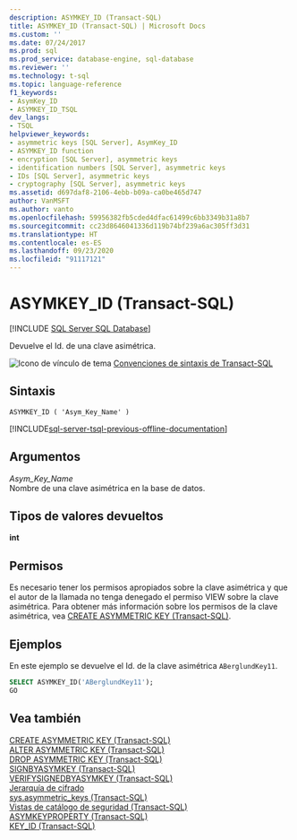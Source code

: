 ```yaml
---
description: ASYMKEY_ID (Transact-SQL)
title: ASYMKEY_ID (Transact-SQL) | Microsoft Docs
ms.custom: ''
ms.date: 07/24/2017
ms.prod: sql
ms.prod_service: database-engine, sql-database
ms.reviewer: ''
ms.technology: t-sql
ms.topic: language-reference
f1_keywords:
- AsymKey_ID
- ASYMKEY_ID_TSQL
dev_langs:
- TSQL
helpviewer_keywords:
- asymmetric keys [SQL Server], AsymKey_ID
- ASYMKEY_ID function
- encryption [SQL Server], asymmetric keys
- identification numbers [SQL Server], asymmetric keys
- IDs [SQL Server], asymmetric keys
- cryptography [SQL Server], asymmetric keys
ms.assetid: d697daf8-2106-4ebb-b09a-ca0be465d747
author: VanMSFT
ms.author: vanto
ms.openlocfilehash: 59956382fb5cded4dfac61499c6bb3349b31a8b7
ms.sourcegitcommit: cc23d8646041336d119b74bf239a6ac305ff3d31
ms.translationtype: HT
ms.contentlocale: es-ES
ms.lasthandoff: 09/23/2020
ms.locfileid: "91117121"
---
```

# <a name="asymkey_id-transact-sql"></a>ASYMKEY_ID (Transact-SQL)
[!INCLUDE [SQL Server SQL Database](../../includes/applies-to-version/sql-asdb.md)]

Devuelve el Id. de una clave asimétrica.
  
![Icono de vínculo de tema](../../database-engine/configure-windows/media/topic-link.gif "Icono de vínculo de tema") [Convenciones de sintaxis de Transact-SQL](../../t-sql/language-elements/transact-sql-syntax-conventions-transact-sql.md)
  
## <a name="syntax"></a>Sintaxis  
  
```syntaxsql
ASYMKEY_ID ( 'Asym_Key_Name' )  
```  
  
[!INCLUDE[sql-server-tsql-previous-offline-documentation](../../includes/sql-server-tsql-previous-offline-documentation.md)]

## <a name="arguments"></a>Argumentos
*Asym_Key_Name*  
Nombre de una clave asimétrica en la base de datos.
  
## <a name="return-types"></a>Tipos de valores devueltos
 **int**  
  
## <a name="permissions"></a>Permisos  
Es necesario tener los permisos apropiados sobre la clave asimétrica y que el autor de la llamada no tenga denegado el permiso VIEW sobre la clave asimétrica. Para obtener más información sobre los permisos de la clave asimétrica, vea [CREATE ASYMMETRIC KEY &#40;Transact-SQL&#41;](../../t-sql/statements/create-asymmetric-key-transact-sql.md).
  
## <a name="examples"></a>Ejemplos  
En este ejemplo se devuelve el Id. de la clave asimétrica `ABerglundKey11`.
  
```sql
SELECT ASYMKEY_ID('ABerglundKey11');  
GO  
```  
  
## <a name="see-also"></a>Vea también
[CREATE ASYMMETRIC KEY &#40;Transact-SQL&#41;](../../t-sql/statements/create-asymmetric-key-transact-sql.md)  
[ALTER ASYMMETRIC KEY &#40;Transact-SQL&#41;](../../t-sql/statements/alter-asymmetric-key-transact-sql.md)  
[DROP ASYMMETRIC KEY &#40;Transact-SQL&#41;](../../t-sql/statements/drop-asymmetric-key-transact-sql.md)  
[SIGNBYASYMKEY &#40;Transact-SQL&#41;](../../t-sql/functions/signbyasymkey-transact-sql.md)  
[VERIFYSIGNEDBYASYMKEY &#40;Transact-SQL&#41;](../../t-sql/functions/verifysignedbyasymkey-transact-sql.md)  
[Jerarquía de cifrado](../../relational-databases/security/encryption/encryption-hierarchy.md)  
[sys.asymmetric_keys &#40;Transact-SQL&#41;](../../relational-databases/system-catalog-views/sys-asymmetric-keys-transact-sql.md)  
[Vistas de catálogo de seguridad &#40;Transact-SQL&#41;](../../relational-databases/system-catalog-views/security-catalog-views-transact-sql.md)  
[ASYMKEYPROPERTY &#40;Transact-SQL&#41;](../../t-sql/functions/asymkeyproperty-transact-sql.md)  
[KEY_ID &#40;Transact-SQL&#41;](../../t-sql/functions/key-id-transact-sql.md)
  
  
